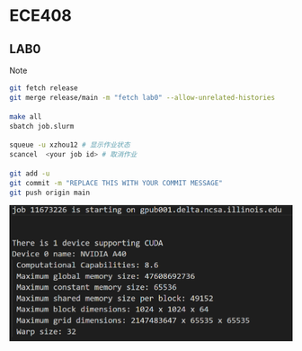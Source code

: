 # ECE408

## LAB0

> [!NOTE]
>
> ```bash
> git fetch release
> git merge release/main -m "fetch lab0" --allow-unrelated-histories
> 
> make all
> sbatch job.slurm
> 
> squeue -u xzhou12 # 显示作业状态
> scancel  <your job id> # 取消作业
> 
> git add -u
> git commit -m "REPLACE THIS WITH YOUR COMMIT MESSAGE"
> git push origin main
> ```

<img src="./assets/image-20250827222633698.png" alt="image-20250827222633698" style="zoom:50%;" />